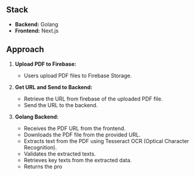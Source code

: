 ## Stack

- **Backend:** Golang
- **Frontend:** Next.js

## Approach

1. **Upload PDF to Firebase:** 
   - Users upload PDF files to Firebase Storage.
   
2. **Get URL and Send to Backend:**
   - Retrieve the URL from firebase of the uploaded PDF file.
   - Send the URL to the backend.

3. **Golang Backend:**
   - Receives the PDF URL from the frontend.
   - Downloads the PDF file from the provided URL.
   - Extracts text from the PDF using Tesseract OCR (Optical Character Recognition).
   - Validates the extracted texts.
   - Retrieves key texts from the extracted data.
   - Returns the pro
